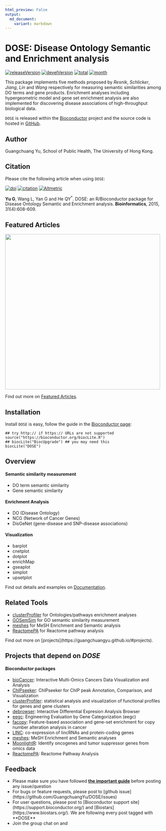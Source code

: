 ```yaml
---
html_preview: False
output:
  md_document:
    variant: markdown
---
```


DOSE: Disease Ontology Semantic and Enrichment analysis
=======================================================

<!-- AddToAny BEGIN -->
<div class="a2a_kit a2a_kit_size_32 a2a_default_style">

<a class="a2a_dd" href="//www.addtoany.com/share"></a>
<a class="a2a_button_facebook"></a> <a class="a2a_button_twitter"></a>
<a class="a2a_button_google_plus"></a>
<a class="a2a_button_pinterest"></a> <a class="a2a_button_reddit"></a>
<a class="a2a_button_sina_weibo"></a> <a class="a2a_button_wechat"></a>
<a class="a2a_button_douban"></a>

</div>

<script async src="//static.addtoany.com/menu/page.js"></script>
<!-- AddToAny END -->
<link rel="stylesheet" href="https://guangchuangyu.github.io/css/font-awesome.min.css">
<link rel="stylesheet" href="https://guangchuangyu.github.io/css/academicons.min.css">

[![releaseVersion](https://img.shields.io/badge/release%20version-3.0.10-blue.svg?style=flat)](https://bioconductor.org/packages/DOSE)
[![develVersion](https://img.shields.io/badge/devel%20version-3.1.3-blue.svg?style=flat)](https://github.com/guangchuangyu/DOSE)
[![total](https://img.shields.io/badge/downloads-36091/total-blue.svg?style=flat)](https://bioconductor.org/packages/stats/bioc/DOSE)
[![month](https://img.shields.io/badge/downloads-1568/month-blue.svg?style=flat)](https://bioconductor.org/packages/stats/bioc/DOSE)

This package implements five methods proposed by *Resnik*, *Schlicker*,
*Jiang*, *Lin* and *Wang* respectively for measuring semantic
similarities among DO terms and gene products. Enrichment analyses
including hypergeometric model and gene set enrichment analysis are also
implemented for discovering disease associations of high-throughput
biological data.

`DOSE` is released within the
[Bioconductor](https://bioconductor.org/packages/DOSE) project and the
source code is hosted in
<a href="https://github.com/GuangchuangYu/DOSE"><i class="fa fa-github fa-lg"></i>
GitHub</a>.

<i class="fa fa-user"></i> Author
---------------------------------

Guangchuang Yu, School of Public Health, The University of Hong Kong.

<a href="https://twitter.com/guangchuangyu"><i class="fa fa-twitter fa-3x"></i></a>
<a href="https://guangchuangyu.github.io/blog_images/biobabble.jpg"><i class="fa fa-wechat fa-3x"></i></a>
<a href="https://www.ncbi.nlm.nih.gov/pubmed/?term=Guangchuang+Yu[Author+-+Full]"><i class="ai ai-pubmed ai-3x"></i></a>
<a href="https://scholar.google.com.hk/citations?user=DO5oG40AAAAJ&hl=en"><i class="ai ai-google-scholar ai-3x"></i></a>
<a href="https://orcid.org/0000-0002-6485-8781"><i class="ai ai-orcid ai-3x"></i></a>
<a href="https://impactstory.org/u/0000-0002-6485-8781"><i class="ai ai-impactstory ai-3x"></i></a>

<i class="fa fa-book"></i> Citation
-----------------------------------

Please cite the following article when using `DOSE`:

[![doi](https://img.shields.io/badge/doi-10.1093/bioinformatics/btu684-blue.svg?style=flat)](http://dx.doi.org/10.1093/bioinformatics/btu684)
[![citation](https://img.shields.io/badge/cited%20by-29-blue.svg?style=flat)](https://scholar.google.com.hk/scholar?oi=bibs&hl=en&cites=16627502277303919270)
[![Altmetric](https://img.shields.io/badge/Altmetric-35-blue.svg?style=flat)](https://www.altmetric.com/details/2788597)

**Yu G**, Wang L, Yan G and He QY<sup>\*</sup>. DOSE: an R/Bioconductor
package for Disease Ontology Semantic and Enrichment analysis.
**Bioinformatics**, 2015, 31(4):608-609.

<i class="fa fa-pencil"></i> Featured Articles
----------------------------------------------

<img src="https://guangchuangyu.github.io/featured_img/DOSE/c5mb00663e-f1_hi-res.gif" width="500">

<i class="fa fa-hand-o-right"></i> Find out more on
<i class="fa fa-pencil"></i> [Featured
Articles](https://guangchuangyu.github.io/DOSE/featuredArticles/).

<i class="fa fa-download"></i> Installation
-------------------------------------------

Install `DOSE` is easy, follow the guide in the [Bioconductor
page](https://bioconductor.org/packages/DOSE/):

``` {.r}
## try http:// if https:// URLs are not supported
source("https://bioconductor.org/biocLite.R")
## biocLite("BiocUpgrade") ## you may need this
biocLite("DOSE")
```

<i class="fa fa-cogs"></i> Overview
-----------------------------------

#### <i class="fa fa-angle-double-right"></i> Semantic similarity measurement

-   DO term semantic similarity
-   Gene semantic similarity

#### <i class="fa fa-angle-double-right"></i> Enrichment Analysis

-   DO (Disease Ontology)
-   NCG (Network of Cancer Genes)
-   DisGeNet (gene-disease and SNP-disease associations)

#### <i class="fa fa-angle-double-right"></i> Visualization

-   barplot
-   cnetplot
-   dotplot
-   enrichMap
-   gseaplot
-   simplot
-   upsetplot

<i class="fa fa-hand-o-right"></i> Find out details and examples on
<i class="fa fa-book"></i>
[Documentation](https://guangchuangyu.github.io/DOSE/documentation/).

<i class="fa fa-wrench"></i> Related Tools
------------------------------------------

<ul class="fa-ul">
    <li><i class="fa-li fa fa-angle-double-right"></i><a href="https://guangchuangyu.github.io/clusterProfiler">clusterProfiler</a> for Ontologies/pathways enrichment analyses</li>
    <li><i class="fa-li fa fa-angle-double-right"></i><a href="https://guangchuangyu.github.io/GOSemSim">GOSemSim</a> for GO semantic similarity measurement</li>
    <li><i class="fa-li fa fa-angle-double-right"></i><a href="https://guangchuangyu.github.io/meshes">meshes</a> for MeSH Enrichment and Semantic analysis</li>
    <li><i class="fa-li fa fa-angle-double-right"></i><a href="https://guangchuangyu.github.io/ReactomePA">ReactomePA</a> for Reactome pathway analysis</li>

</ul>
<i class="fa fa-hand-o-right"></i> Find out more on
[projects](https://guangchuangyu.github.io/#projects).

<i class="fa fa-code-fork"></i> Projects that depend on *DOSE*
--------------------------------------------------------------

#### <i class="fa fa-angle-double-right"></i> Bioconductor packages

-   [bioCancer](https://www.bioconductor.org/packages/bioCancer):
    Interactive Multi-Omics Cancers Data Visualization and Analysis
-   [ChIPseeker](https://www.bioconductor.org/packages/ChIPseeker):
    ChIPseeker for ChIP peak Annotation, Comparison, and Visualization
-   [clusterProfiler](https://www.bioconductor.org/packages/clusterProfiler):
    statistical analysis and visualization of functional profiles for
    genes and gene clusters
-   [debrowser](https://www.bioconductor.org/packages/debrowser):
    Interactive Differential Expresion Analysis Browser
-   [eegc](https://www.bioconductor.org/packages/eegc): Engineering
    Evaluation by Gene Categorization (eegc)
-   [facopy](https://www.bioconductor.org/packages/facopy):
    Feature-based association and gene-set enrichment for copy number
    alteration analysis in cancer
-   [LINC](https://www.bioconductor.org/packages/LINC): co-expression of
    lincRNAs and protein-coding genes
-   [meshes](https://www.bioconductor.org/packages/meshes): MeSH
    Enrichment and Semantic analyses
-   [MoonlightR](https://www.bioconductor.org/packages/MoonlightR):
    Identify oncogenes and tumor suppressor genes from omics data
-   [ReactomePA](https://www.bioconductor.org/packages/ReactomePA):
    Reactome Pathway Analysis

<i class="fa fa-comment"></i> Feedback
--------------------------------------

<ul class="fa-ul">
    <li><i class="fa-li fa fa-hand-o-right"></i> Please make sure you have followed <a href="https://guangchuangyu.github.io/2016/07/how-to-bug-author/"><strong>the important guide</strong></a> before posting any issue/question</li>
    <li><i class="fa-li fa fa-bug"></i> For bugs or feature requests, please post to <i class="fa fa-github-alt"></i> [github issue](https://github.com/GuangchuangYu/DOSE/issues)</li>
    <li><i class="fa-li fa fa-question"></i>  For user questions, please post to [Bioconductor support site](https://support.bioconductor.org/) and [Biostars](https://www.biostars.org/). We are following every post tagged with **DOSE**</li>
    <li><i class="fa-li fa fa-commenting"></i> Join the group chat on <a href="https://twitter.com/hashtag/DOSE"><i class="fa fa-twitter fa-lg"></i></a> and <a href="http://huati.weibo.com/k/DOSE"><i class="fa fa-weibo fa-lg"></i></a></li>

</ul>
